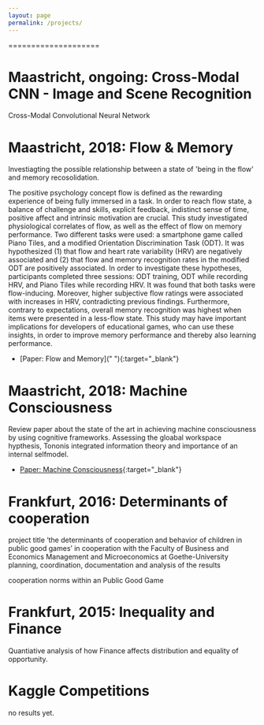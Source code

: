 ```yaml
---
layout: page
permalink: /projects/
---
```


====================

Maastricht, ongoing: Cross-Modal CNN - Image and Scene Recognition
====================
Cross-Modal Convolutional Neural Network


Maastricht, 2018: Flow & Memory
====================
Investiagting the possible relationship between a state of 'being in the flow' and memory recosolidation. 

The positive psychology concept flow is defined as the rewarding experience of being fully immersed in a task. In order to reach flow state, a balance of challenge and skills, explicit feedback, indistinct sense of time, positive affect and intrinsic motivation are crucial. This study investigated physiological correlates of flow, as well as the effect of flow on memory performance. Two different tasks were used: a smartphone game called Piano Tiles, and a modified Orientation Discrimination Task (ODT). It was hypothesized (1) that flow and heart rate variability (HRV) are negatively associated and (2) that flow and memory recognition rates in the modified ODT are positively associated. In order to investigate these hypotheses, participants completed three sessions: ODT training, ODT while recording HRV, and Piano Tiles while recording HRV. It was found that both tasks were flow-inducing. Moreover, higher subjective flow ratings were associated with increases in HRV, contradicting previous findings. Furthermore, contrary to expectations, overall memory recognition was highest when items were presented in a less-flow state. This study may have important implications for developers of educational games, who can use these insights, in order to improve memory performance and thereby also learning performance.

- [Paper: Flow and Memory](" "){:target="_blank"}


Maastricht, 2018: Machine Consciousness
====================
Review paper about the state of the art in achieving machine consciousness by using cognitive frameworks. Assessing the gloabal workspace hypthesis, Tononis integrated information theory and importance of an internal selfmodel.
- [Paper: Machine Consciousness]("2018_Artifical_Consciousness.pdf"){:target="_blank"}


Frankfurt, 2016: Determinants of cooperation
====================
project title ‘the determinants of cooperation and behavior of children in public good games’
in cooperation with the Faculty of Business and Economics Management and Microeconomics at Goethe-University
planning, coordination, documentation and analysis of the results

cooperation norms within an Public Good Game


Frankfurt, 2015: Inequality  and  Finance
====================
Quantiative analysis of how Finance affects distribution and equality of opportunity. 

Kaggle Competitions
====================
no results yet.






 
